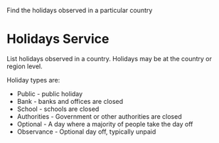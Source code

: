 Find the holidays observed in a particular country

# Holidays Service

List holidays observed in a country. Holidays may be at the country or region level.   

Holiday types are:
- Public - public holiday 
- Bank - banks and offices are closed
- School - schools are closed
- Authorities - Government or other authorities are closed
- Optional - A day where a majority of people take the day off
- Observance - Optional day off, typically unpaid
